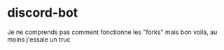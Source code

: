 # discord-bot
Je ne comprends pas comment fonctionne les "forks" mais bon voilà, au moins j'essaie un truc

